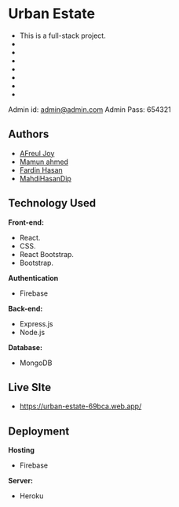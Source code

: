 # Urban Estate

- This is a full-stack project.
-
-
-
-
-
-
-

Admin id: admin@admin.com
Admin Pass: 654321

## Authors

- [AFreul Joy](https://github.com/afreul-joy)
- [Mamun ahmed](https://github.com/webdmamun)
- [Fardin Hasan](https://github.com/fardin-hasan)
- [MahdiHasanDip](https://www.github.com/MahdiHasanDip)

## Technology Used

**Front-end:**

- React.
- CSS.
- React Bootstrap.
- Bootstrap.

**Authentication**

- Firebase

**Back-end:**

- Express.js
- Node.js

**Database:**

- MongoDB

## Live SIte

- https://urban-estate-69bca.web.app/

## Deployment

**Hosting**

- Firebase

**Server:**

- Heroku
